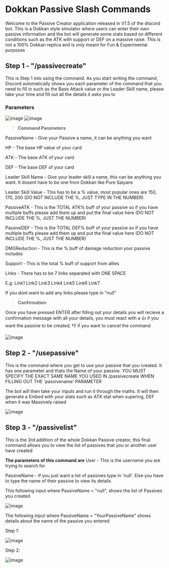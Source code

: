 # Dokkan Passive Slash Commands

Welcome to the Passive Creator application released in V1.5 of the discord bot. This is a Dokkan style simulator where users can enter their own passive information and the bot will generate some stats based on different conditions such as the ATK with support or DEF on a massive raise. This is not a 100% Dokkan replica and is only meant for Fun & Experimental purposes

## Step 1 - "/passivecreate"
This is Step 1 into using the command. As you start writing the command, Discord automatically shows you each parameter of the command that you need to fill in such as the Base Attack value or the Leader Skill name, please take your time and fill out all the details it asks you to

### Parameters
![image](https://user-images.githubusercontent.com/98812930/197410885-bf175a6b-5810-4e5f-ab9b-7703312764a1.png)
![image](https://user-images.githubusercontent.com/98812930/197410990-74fae665-ac46-4eda-9a75-1dce15f9f5d7.png)


> **Command Parameters**

PassiveName - Give your Passive a name, it can be anything you want

HP - The base HP value of your card

ATK - The base ATK of your card

DEF - The base DEF of your card

Leader Skill Name - Give your leader skill a name, this can be anything you want. It dosent have to be one from Dokkan like Pure Saiyans

Leader Skill Value - This has to be a % value, most popular ones are 150, 170, 200 (DO NOT INCLUDE THE %, JUST TYPE IN THE NUMBER)

PassiveATK - This is the TOTAL ATK% buff of your passive so if you have multiple buffs please add them up and put the final value here (DO NOT INCLUDE THE %, JUST THE NUMBER)

PassiveDEF - This is the TOTAL DEF% buff of your passive so if you have multiple buffs please add them up and put the final value here (DO NOT INCLUDE THE %, JUST THE NUMBER)

DMGReduction - This is the % buff of damage reduction your passive includes

Support - This is the total % buff of support from allies

Links - There has to be 7 links separated with ONE SPACE

E.g: Link1 Link2 Link3 Link4 Link5 Link6 Link7

If you dont want to add any links please type in "null"

> **Confirmation**

Once you have pressed ENTER after filling out your details you will recieve a confirmation message with all your details, you must react with a :thumbsup: if you want the passive to be created, :thumbsdown:  if you want to cancel the command

![image](https://user-images.githubusercontent.com/98812930/197412658-71dd8b35-f00d-4339-9ff3-310999e91035.png)


## Step 2 - "/usepassive"

This is the command where you get to use your passive that you created. It has one parameter and thats the Name of your passive.
YOU MUST SPECIFY THE EXACT SAME NAME YOU USED IN /passivecreate WHEN FILLING OUT THE 'passivename' PARAMETER

The bot will then take your inputs and run it through the maths. It will then generate a Embed with your stats such as ATK stat when supering, DEF when it was Massively raised

![image](https://user-images.githubusercontent.com/98812930/197412774-6d8db776-b2c5-4bbc-b64a-70083a6cce8c.png)

## Step 3 - "/passivelist"

This is the 3rd addition of the whole Dokkan Passive creator, this final command allows you to view the list of passives that you or another user have created

**The parameters of this command are**
User - This is the username you are trying to search for

PassiveName - If you just want a list of passives type in 'null'. Else you have to type the name of their passive to view its details

This following input where PassiveName = "null", shows the list of Passives you created

![image](https://user-images.githubusercontent.com/98812930/197633259-fb346456-7186-4d70-94e2-9eb7df5437b4.png)


The following input where PassiveName = "YourPassiveName" shows details about the name of the passive you entered

Step 1: 

![image](https://user-images.githubusercontent.com/98812930/197633306-69eddf51-a810-4fb7-8f70-81bcf1b9f57c.png)


Step 2: 

![image](https://user-images.githubusercontent.com/98812930/197633614-2aec638a-6fab-4c65-ab3c-e80f29771166.png)
